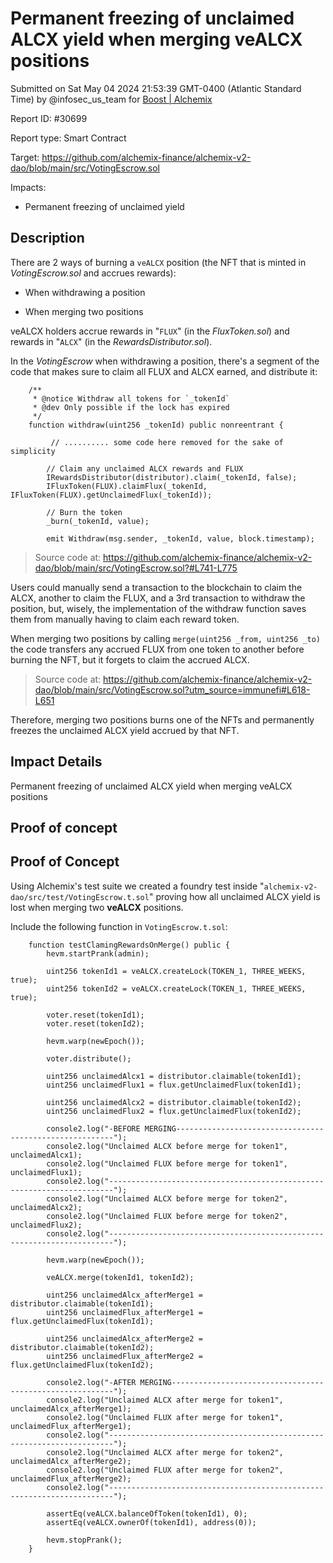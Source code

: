 
# Permanent freezing of unclaimed ALCX yield when merging veALCX positions

Submitted on Sat May 04 2024 21:53:39 GMT-0400 (Atlantic Standard Time) by @infosec_us_team for [Boost | Alchemix](https://immunefi.com/bounty/alchemix-boost/)

Report ID: #30699

Report type: Smart Contract

Target: https://github.com/alchemix-finance/alchemix-v2-dao/blob/main/src/VotingEscrow.sol

Impacts:
- Permanent freezing of unclaimed yield

## Description
There are 2 ways of burning a `veALCX` position (the NFT that is minted in *VotingEscrow.sol* and accrues rewards):

- When withdrawing a position

- When merging two positions

veALCX holders accrue rewards in "`FLUX`" (in the *FluxToken.sol*) and rewards in "`ALCX`" (in the *RewardsDistributor.sol*).

In the *VotingEscrow* when withdrawing a position, there's a segment of the code that makes sure to claim all FLUX and ALCX earned, and distribute it:

```
    /**
     * @notice Withdraw all tokens for `_tokenId`
     * @dev Only possible if the lock has expired
     */
    function withdraw(uint256 _tokenId) public nonreentrant {

         // .......... some code here removed for the sake of simplicity

        // Claim any unclaimed ALCX rewards and FLUX
        IRewardsDistributor(distributor).claim(_tokenId, false);
        IFluxToken(FLUX).claimFlux(_tokenId, IFluxToken(FLUX).getUnclaimedFlux(_tokenId));

        // Burn the token
        _burn(_tokenId, value);

        emit Withdraw(msg.sender, _tokenId, value, block.timestamp);
```
> Source code at: https://github.com/alchemix-finance/alchemix-v2-dao/blob/main/src/VotingEscrow.sol?#L741-L775

Users could manually send a transaction to the blockchain to claim the ALCX, another to claim the FLUX, and a 3rd transaction to withdraw the position, but, wisely, the implementation of the withdraw function saves them from manually having to claim each reward token.

When merging two positions by calling `merge(uint256 _from, uint256 _to)` the code transfers any accrued FLUX from one token to another before burning the NFT, but it forgets to claim the accrued ALCX.
> Source code at: https://github.com/alchemix-finance/alchemix-v2-dao/blob/main/src/VotingEscrow.sol?utm_source=immunefi#L618-L651

Therefore, merging two positions burns one of the NFTs and permanently freezes the unclaimed ALCX yield accrued by that NFT.

## Impact Details
Permanent freezing of unclaimed ALCX yield when merging veALCX positions
        
## Proof of concept
## Proof of Concept
Using Alchemix's test suite we created a foundry test inside "`alchemix-v2-dao/src/test/VotingEscrow.t.sol`" proving how all unclaimed ALCX yield is lost when merging two **veALCX** positions.

Include the following function in `VotingEscrow.t.sol`:
```
    function testClamingRewardsOnMerge() public {
        hevm.startPrank(admin);

        uint256 tokenId1 = veALCX.createLock(TOKEN_1, THREE_WEEKS, true);
        uint256 tokenId2 = veALCX.createLock(TOKEN_1, THREE_WEEKS, true);

        voter.reset(tokenId1);
        voter.reset(tokenId2);

        hevm.warp(newEpoch());

        voter.distribute();

        uint256 unclaimedAlcx1 = distributor.claimable(tokenId1);
        uint256 unclaimedFlux1 = flux.getUnclaimedFlux(tokenId1);

        uint256 unclaimedAlcx2 = distributor.claimable(tokenId2);
        uint256 unclaimedFlux2 = flux.getUnclaimedFlux(tokenId2);

        console2.log("-BEFORE MERGING--------------------------------------------------------");
        console2.log("Unclaimed ALCX before merge for token1", unclaimedAlcx1);
        console2.log("Unclaimed FLUX before merge for token1", unclaimedFlux1);
        console2.log("-----------------------------------------------------------------------");
        console2.log("Unclaimed ALCX before merge for token2", unclaimedAlcx2);
        console2.log("Unclaimed FLUX before merge for token2", unclaimedFlux2);
        console2.log("-----------------------------------------------------------------------");

        hevm.warp(newEpoch());

        veALCX.merge(tokenId1, tokenId2);

        uint256 unclaimedAlcx_afterMerge1 = distributor.claimable(tokenId1);
        uint256 unclaimedFlux_afterMerge1 = flux.getUnclaimedFlux(tokenId1);

        uint256 unclaimedAlcx_afterMerge2 = distributor.claimable(tokenId2);
        uint256 unclaimedFlux_afterMerge2 = flux.getUnclaimedFlux(tokenId2);

        console2.log("-AFTER MERGING---------------------------------------------------------");
        console2.log("Unclaimed ALCX after merge for token1", unclaimedAlcx_afterMerge1);
        console2.log("Unclaimed FLUX after merge for token1", unclaimedFlux_afterMerge1);
        console2.log("-----------------------------------------------------------------------");
        console2.log("Unclaimed ALCX after merge for token2", unclaimedAlcx_afterMerge2);
        console2.log("Unclaimed FLUX after merge for token2", unclaimedFlux_afterMerge2);
        console2.log("-----------------------------------------------------------------------");

        assertEq(veALCX.balanceOfToken(tokenId1), 0);
        assertEq(veALCX.ownerOf(tokenId1), address(0));

        hevm.stopPrank();
    }

```